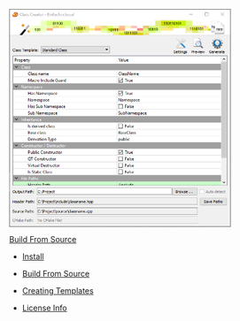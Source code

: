 <img src="/images/Screenshot.png" alt="Screenshot" align="middle">

<a href="build_instructions.md" class="myButton">Build From Source</a>

* [Install]()

* [Build From Source](build_instructions.md)

* [Creating Templates](create_templates.md)

* [License Info](licenseinfo.md)

